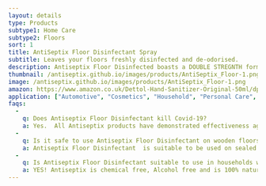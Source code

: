 ```yaml
---
layout: details
type: Products
subtype1: Home Care
subtype2: Floors
sort: 1
title: AntiSeptix Floor Disinfectant Spray
subtitle: Leaves your floors freshly disinfected and de-odorised.
description: Antiseptix Floor Disinfected boasts a DOUBLE STREGNTH formula specially developed to disinfect the grimiest floors all over your house. This formula is proven to kill 99.9% of bacteria, fungus, and virus. fresh, healthy floors for everyone at home from the baby crawler to the 3 second rule floor eater, Antiseptix Floor Disinfectant has got you covered.
thumbnail: /antiseptix.github.io/images/products/AntiSeptix_Floor-1.png
image: /antiseptix.github.io/images/products/AntiSeptix_Floor-1.png
amazon: https://www.amazon.co.uk/Dettol-Hand-Sanitizer-Original-50ml/dp/B08HYQW9GP/ref=sr_1_4?keywords=dettol+instant+hand+sanitizer&qid=1661961971&refinements=p_76%3A419158031&rnid=419157031&rps=1&sprefix=dettol+instant+%2Caps%2C80&sr=8-4
application: ["Automotive", "Cosmetics", "Household", "Personal Care", "Pet Care", "Recreational Activities", "Travel"]
faqs:
  -
    q: Does Antiseptix Floor Disinfectant kill Covid-19? 
    a: Yes.  All Antiseptix products have demonstrated effectiveness against the Covid-19 virus (SARS-CoV-2) when used in accordance with the directions for use. 
  -
    q: Is it safe to use Antiseptix Floor Disinfectant on wooden floors? 
    a: Antiseptix Floor Disinfectant  is suitable to be used on sealed wooden floors, Tiles, Hardwood, Laminated flooring, Concrete and Hard Floors.
  -
    q: Is Antiseptix Floor Disinfectant suitable to use in households with children and pets?
    a: YES! Antiseptix is chemical free, Alcohol free and is 100% natural as well and being non- toxic. Please ensure the product remains out of a child’s reach.
---
```

